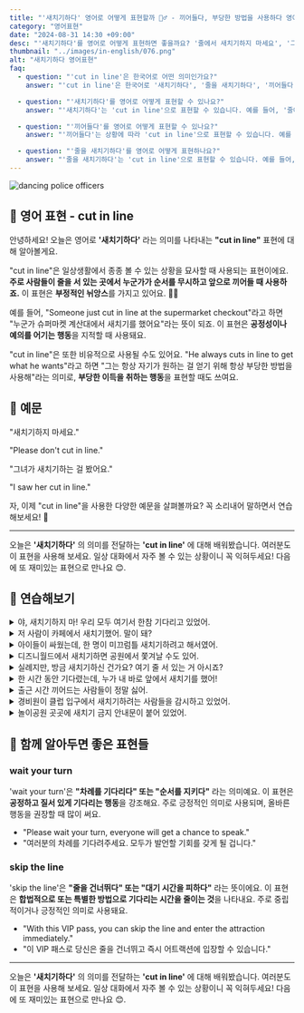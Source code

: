 ```yaml
---
title: "'새치기하다' 영어로 어떻게 표현할까 🚶‍♂️ - 끼어들다, 부당한 방법을 사용하다 영어로"
category: "영어표현"
date: "2024-08-31 14:30 +09:00"
desc: "'새치기하다'를 영어로 어떻게 표현하면 좋을까요? '줄에서 새치기하지 마세요', '그녀가 줄에 새치기하는 걸 봤어요' 등을 영어로 표현하는 법을 배워봅시다. 다양한 예문을 통해서 연습하고 본인의 표현으로 만들어 보세요."
thumbnail: "../images/in-english/076.png"
alt: "새치기하다 영어표현"
faq:
  - question: "'cut in line'은 한국어로 어떤 의미인가요?"
    answer: "'cut in line'은 한국어로 '새치기하다', '줄을 새치기하다', '끼어들다' 등으로 번역될 수 있습니다. 주로 사람들이 줄을 서 있는 곳에서 누군가가 순서를 무시하고 앞으로 끼어들 때 사용합니다."

  - question: "'새치기하다'를 영어로 어떻게 표현할 수 있나요?"
    answer: "'새치기하다'는 'cut in line'으로 표현할 수 있습니다. 예를 들어, '줄에서 새치기하지 마세요'는 'Please don't cut in line'으로 말할 수 있습니다."

  - question: "'끼어들다'를 영어로 어떻게 표현할 수 있나요?"
    answer: "'끼어들다'는 상황에 따라 'cut in line'으로 표현할 수 있습니다. 예를 들어, '그녀가 줄에 끼어드는 걸 봤어요'는 'I saw her cut in line'으로 말할 수 있습니다."

  - question: "'줄을 새치기하다'를 영어로 어떻게 표현하나요?"
    answer: "'줄을 새치기하다'는 'cut in line'으로 표현할 수 있습니다. 예를 들어, '누군가 슈퍼마켓 계산대에서 줄을 새치기했어요'는 'Someone just cut in line at the supermarket checkout'으로 말할 수 있습니다."
---
```


![dancing police officers](../images/in-english/076-1.avif)

## 🌟 영어 표현 - cut in line

안녕하세요! 오늘은 영어로 **'새치기하다'** 라는 의미를 나타내는 **"cut in line"** 표현에 대해 알아볼게요.

"cut in line"은 일상생활에서 종종 볼 수 있는 상황을 묘사할 때 사용되는 표현이에요. **주로 사람들이 줄을 서 있는 곳에서 누군가가 순서를 무시하고 앞으로 끼어들 때 사용하죠.** 이 표현은 **부정적인 뉘앙스**를 가지고 있어요. 🙅‍♀️

예를 들어, "Someone just cut in line at the supermarket checkout"라고 하면 "누군가 슈퍼마켓 계산대에서 새치기를 했어요"라는 뜻이 되죠. 이 표현은 **공정성이나 예의를 어기는 행동**을 지적할 때 사용돼요.

"cut in line"은 또한 비유적으로 사용될 수도 있어요. "He always cuts in line to get what he wants"라고 하면 "그는 항상 자기가 원하는 걸 얻기 위해 항상 부당한 방법을 사용해"라는 의미로, **부당한 이득을 취하는 행동**을 표현할 때도 쓰여요.

<script async src="https://pagead2.googlesyndication.com/pagead/js/adsbygoogle.js?client=ca-pub-1465612013356152"
     crossorigin="anonymous"></script>
<!-- engple-horizontal-ad -->

<ins class="adsbygoogle"
     style="display:block"
     data-ad-client="ca-pub-1465612013356152"
     data-ad-slot="2106896038"
     data-ad-format="auto"
     data-full-width-responsive="true"></ins>

<script>
     (adsbygoogle = window.adsbygoogle || []).push({});
</script>

## 📖 예문

"새치기하지 마세요."

"Please don't cut in line."

"그녀가 새치기하는 걸 봤어요."

"I saw her cut in line."

자, 이제 "cut in line"을 사용한 다양한 예문을 살펴볼까요? 꼭 소리내어 말하면서 연습해보세요! 🚀

---

오늘은 **'새치기하다'** 의 의미를 전달하는 **'cut in line'** 에 대해 배워봤습니다. 여러분도 이 표현을 사용해 보세요. 일상 대화에서 자주 볼 수 있는 상황이니 꼭 익혀두세요! 다음에 또 재미있는 표현으로 만나요 😊.

## 💬 연습해보기

<details>
<summary>야, 새치기하지 마! 우리 모두 여기서 한참 기다리고 있었어.</summary>
<span>Hey, don't cut in line! We've all been waiting here for ages.</span>
</details>

<details>
<summary>저 사람이 카페에서 새치기했어. 말이 돼?</summary>
<span>I can't believe that guy just cut in line at the coffee shop.</span>
</details>

<details>
<summary>아이들이 싸웠는데, 한 명이 미끄럼틀 새치기하려고 해서였어.</summary>
<span>The kids were fighting because one of them tried to cut in line for the slide.</span>
</details>

<details>
<summary>디즈니월드에서 새치기하면 공원에서 쫓겨날 수도 있어.</summary>
<span>If you cut in line at Disney World, you might get kicked out of the park.</span>
</details>

<details>
<summary>실례지만, 방금 새치기하신 건가요? 여기 줄 서 있는 거 아시죠?</summary>
<span>Excuse me, but did you just cut in line? There's a queue here, you know.</span>
</details>

<details>
<summary>한 시간 동안 기다렸는데, 누가 내 바로 앞에서 새치기를 했어!</summary>
<span>I've been waiting for an hour, and someone just cut in line right in front of me!</span>
</details>

<details>
<summary>출근 시간 끼어드는 사람들이 정말 싫어.</summary>
<span>I hate it when people cut in line during rush hour traffic.</span>
</details>

<details>
<summary>경비원이 클럽 입구에서 새치기하려는 사람들을 감시하고 있었어.</summary>
<span>The bouncer was keeping an eye out for anyone trying to cut in line at the club.</span>
</details>

<details>
<summary>놀이공원 곳곳에 새치기 금지 안내문이 붙어 있었어.</summary>
<span>The amusement park had signs everywhere warning people not to cut in line.</span>
</details>

## 🤝 함께 알아두면 좋은 표현들

### wait your turn

'wait your turn'은 **"차례를 기다리다" 또는 "순서를 지키다"** 라는 의미예요. 이 표현은 **공정하고 질서 있게 기다리는 행동**을 강조해요. 주로 긍정적인 의미로 사용되며, 올바른 행동을 권장할 때 많이 써요.

- "Please wait your turn, everyone will get a chance to speak."
- "여러분의 차례를 기다려주세요. 모두가 발언할 기회를 갖게 될 겁니다."

### skip the line

'skip the line'은 **"줄을 건너뛰다" 또는 "대기 시간을 피하다"** 라는 뜻이에요. 이 표현은 **합법적으로 또는 특별한 방법으로 기다리는 시간을 줄이는 것**을 나타내요. 주로 중립적이거나 긍정적인 의미로 사용돼요.

- "With this VIP pass, you can skip the line and enter the attraction immediately."
- "이 VIP 패스로 당신은 줄을 건너뛰고 즉시 어트랙션에 입장할 수 있습니다."

---

오늘은 **'새치기하다'** 의 의미를 전달하는 **'cut in line'** 에 대해 배워봤습니다. 여러분도 이 표현을 사용해 보세요. 일상 대화에서 자주 볼 수 있는 상황이니 꼭 익혀두세요! 다음에 또 재미있는 표현으로 만나요 😊.
